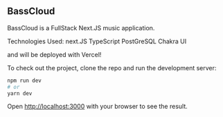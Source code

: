 ## BassCloud

BassCloud is a FullStack Next.JS music application. 

Technologies Used: 
next.JS 
TypeScript
PostGreSQL 
Chakra UI 

and will be deployed with Vercel!

To check out the project, clone the repo and run the development server:

```bash
npm run dev
# or
yarn dev
```

Open [http://localhost:3000](http://localhost:3000) with your browser to see the result.
